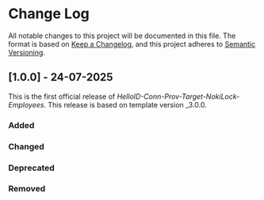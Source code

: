 # Change Log

All notable changes to this project will be documented in this file. The format is based on [Keep a Changelog](https://keepachangelog.com), and this project adheres to [Semantic Versioning](https://semver.org).

## [1.0.0] - 24-07-2025

This is the first official release of _HelloID-Conn-Prov-Target-NokiLock-Employees_. This release is based on template version _3.0.0.

### Added

### Changed

### Deprecated

### Removed